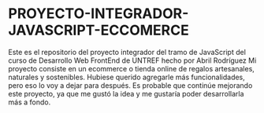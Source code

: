 # PROYECTO-INTEGRADOR-JAVASCRIPT-ECCOMERCE 
Este es el repositorio del proyecto integrador del tramo de JavaScript del curso de Desarrollo Web FrontEnd de UNTREF hecho por Abril Rodríguez
Mi proyecto consiste en un ecommerce o tienda online de regalos artesanales, naturales y sostenibles. Hubiese querido agregarle más funcionalidades, pero eso lo voy a dejar para después. Es probable que continúe mejorando este proyecto, ya que me gustó la idea y me gustaría poder desarrollarla más a fondo. 
